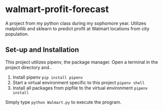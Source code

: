 # walmart-profit-forecast
A project from my python class during my sophomore year. Utilizes matplotlib and sklearn to predict profit at Walmart locations from city population.

## Set-up and Installation
This project utilizes pipenv, the package manager. Open a terminal in the project directory and..

1. Install pipenv
`pip install pipenv`
2. Start a virtual environment specific to this project
`pipenv shell`
3. Install all packages from pipfile to the virtual environment
`pipenv install`

 Simply type `python Walmart.py` to execute the program.
